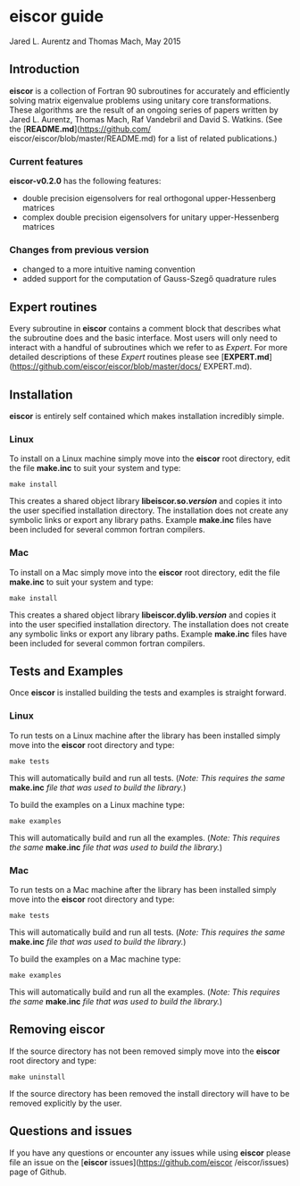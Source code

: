# eiscor guide #
Jared L. Aurentz and Thomas Mach, May 2015

## Introduction ##
__eiscor__ is a collection of Fortran 90 subroutines for accurately and 
efficiently solving matrix eigenvalue problems using unitary core 
transformations. These algorithms are the result of an ongoing series of 
papers written by Jared L. Aurentz, Thomas Mach, Raf Vandebril and 
David S. Watkins. (See the [__README.md__](https://github.com/
eiscor/eiscor/blob/master/README.md) for a list of related publications.) 

### Current features ###
__eiscor-v0.2.0__ has the following features:
 - double precision eigensolvers for real orthogonal upper-Hessenberg matrices
 - complex double precision eigensolvers for unitary upper-Hessenberg matrices

### Changes from previous version ###
 - changed to a more intuitive naming convention
 - added support for the computation of Gauss-Szegő quadrature rules

## Expert routines ##
Every subroutine in __eiscor__ contains a comment block that describes what 
the subroutine does and the basic interface. Most users will only need to 
interact with a handful of subroutines which we refer to as _Expert_. For 
more detailed descriptions of these _Expert_ routines please see 
[__EXPERT.md__](https://github.com/eiscor/eiscor/blob/master/docs/
EXPERT.md).  

## Installation ##
__eiscor__ is entirely self contained which makes installation incredibly 
simple.

### Linux ###
To install on a Linux machine simply move into the __eiscor__ root directory, 
edit the file __make.inc__ to suit your system and type:
```
make install
```
This creates a shared object library __libeiscor.so._version___ and copies 
it into the user specified installation directory. The installation does not 
create any symbolic links or export any library paths. Example __make.inc__ 
files have been included for several common fortran compilers.

### Mac ###
To install on a Mac simply move into the __eiscor__ root directory, edit 
the file __make.inc__ to suit your system and type:
```
make install
```
This creates a shared object library __libeiscor.dylib._version___ and 
copies it into the user specified installation directory. 
The installation does not create any symbolic links or export any library 
paths. Example __make.inc__ files have been included for several common 
fortran compilers.

## Tests and Examples ##
Once __eiscor__ is installed building the tests and examples is straight 
forward.

### Linux ###
To run tests on a Linux machine after the library has been installed simply 
move into the __eiscor__ root directory and type:
```
make tests
```
This will automatically build and run all tests. (_Note: This requires the 
same_ __make.inc__ _file that was used to build the library._) 

To build the examples on a Linux machine type:
```
make examples
```
This will automatically build and run all the examples. (_Note: This 
requires the same_ __make.inc__ _file that was used to build the library._) 

### Mac ###
To run tests on a Mac machine after the library has been installed simply 
move into the __eiscor__ root directory and type:
```
make tests
```
This will automatically build and run all tests. (_Note: This requires the 
same_ __make.inc__ _file that was used to build the library._) 

To build the examples on a Mac machine type:
```
make examples
```
This will automatically build and run all the examples. (_Note: This requires 
the same_ __make.inc__ _file that was used to build the library._) 

## Removing eiscor ##
If the source directory has not been removed simply move into the __eiscor__ 
root directory and type:
```
make uninstall
```
If the source directory has been removed the install directory will have to 
be removed explicitly by the user.

## Questions and issues ##
If you have any questions or encounter any issues while using __eiscor__ 
please file an issue on the [__eiscor__ issues](https://github.com/eiscor
/eiscor/issues) page of Github.
